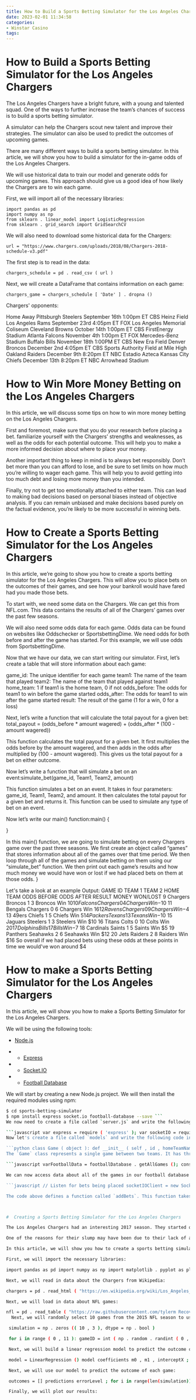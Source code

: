 ```yaml
---
title: How to Build a Sports Betting Simulator for the Los Angeles Chargers
date: 2023-02-01 11:34:58
categories:
- Winstar Casino
tags:
---
```



#  How to Build a Sports Betting Simulator for the Los Angeles Chargers

The Los Angeles Chargers have a bright future, with a young and talented squad. One of the ways to further increase the team’s chances of success is to build a sports betting simulator.

A simulator can help the Chargers scout new talent and improve their strategies. The simulator can also be used to predict the outcomes of upcoming games.

There are many different ways to build a sports betting simulator. In this article, we will show you how to build a simulator for the in-game odds of the Los Angeles Chargers.

We will use historical data to train our model and generate odds for upcoming games. This approach should give us a good idea of how likely the Chargers are to win each game.

First, we will import all of the necessary libraries:


    import pandas as pd
    import numpy as np
    from sklearn . linear_model import LogisticRegression
    from sklearn . grid_search import GridSearchCV

 We will also need to download some historical data for the Chargers:

    url = "https://www.chargers.com/uploads/2018/08/Chargers-2018-schedule-v3.pdf"
The first step is to read in the data:

    chargers_schedule = pd . read_csv ( url )

Next, we will create a DataFrame that contains information on each game:

    chargers_game = chargers_schedule [ 'Date' ] . dropna ()
Chargers' opponents:

 Home Away
Pittsburgh Steelers September 16th 1:00pm ET CBS Heinz Field Los Angeles Rams September 23rd 4:05pm ET FOX Los Angeles Memorial Coliseum Cleveland Browns October 14th 1:00pm ET CBS FirstEnergy Stadium Atlanta Falcons November 4th 1:00pm ET FOX Mercedes-Benz Stadium Buffalo Bills November 18th 1:00PM ET CBS New Era Field Denver Broncos December 2nd 4:05pm ET CBS Sports Authority Field at Mile High Oakland Raiders December 9th 8:20pm ET NBC Estadio Azteca Kansas City Chiefs December 13th 8:20pm ET NBC Arrowhead Stadium

#  How to Win More Money Betting on the Los Angeles Chargers

In this article, we will discuss some tips on how to win more money betting on the Los Angeles Chargers.

First and foremost, make sure that you do your research before placing a bet. familiarize yourself with the Chargers’ strengths and weaknesses, as well as the odds for each potential outcome. This will help you to make a more informed decision about where to place your money.

Another important thing to keep in mind is to always bet responsibly. Don’t bet more than you can afford to lose, and be sure to set limits on how much you’re willing to wager each game. This will help you to avoid getting into too much debt and losing more money than you intended.

Finally, try not to get too emotionally attached to either team. This can lead to making bad decisions based on personal biases instead of objective analysis. If you can remain unbiased and make decisions based purely on the factual evidence, you’re likely to be more successful in winning bets.

#  How to Create a Sports Betting Simulator for the Los Angeles Chargers

In this article, we’re going to show you how to create a sports betting simulator for the Los Angeles Chargers. This will allow you to place bets on the outcomes of their games, and see how your bankroll would have fared had you made those bets.

To start with, we need some data on the Chargers. We can get this from NFL.com. This data contains the results of all of the Chargers’ games over the past few seasons.

We will also need some odds data for each game. Odds data can be found on websites like Oddschecker or SportsbettingDime. We need odds for both before and after the game has started. For this example, we will use odds from SportsbettingDime.

Now that we have our data, we can start writing our simulator. First, let’s create a table that will store information about each game:

game_id: The unique identifier for each game
team1: The name of the team that played team2: The name of the team that played against team1 home_team: 1 if team1 is the home team, 0 if not odds_before: The odds for team1 to win before the game started odds_after: The odds for team1 to win after the game started result: The result of the game (1 for a win, 0 for a loss)

Next, let’s write a function that will calculate the total payout for a given bet:
total_payout = (odds_before * amount wagered) + (odds_after * (100 - amount wagered))

This function calculates the total payout for a given bet. It first multiplies the odds before by the amount wagered, and then adds in the odds after multiplied by (100 - amount wagered). This gives us the total payout for a bet on either outcome.

Now let’s write a function that will simulate a bet on an event:simulate_bet(game_id, Team1, Team2, amount)

 This function simulates a bet on an event. It takes in four parameters: game_id, Team1, Team2, and amount. It then calculates the total payout for a given bet and returns it. This function can be used to simulate any type of bet on an event.

Now let’s write our main() function:main() {

}

   In this main() function, we are going to simulate betting on every Chargers game over the past three seasons. We first create an object called “games” that stores information about all of the games over that time period. We then loop through all of the games and simulate betting on them using our “simulate_bet” function. We then print out each game’s results and how much money we would have won or lost if we had placed bets on them at those odds. }

   Let's take a look at an example Output:   GAME ID TEAM 1 TEAM 2 HOME TEAM ODDS BEFORE ODDS AFTER RESULT MONEY WON/LOST 9 Chargers Broncos 1 3 Broncos Win $10 10 Falcons Chargers 0 4 Chargers Win -$10 11 Bengals Chargers 0 6 Chargers Win $16 12 Ravens Chargers 0 9 Chargers Win -$4 13 49ers Chiefs 1 5 Chiefs Win $5 14 Packers Texans 1 3 Texans Win -$10 15 Jaguars Steelers 1 3 Steelers Win $10 16 Titans Colts 0 10 Colts Win $20 17 Dolphins Bills 1 7 Bills Win -$7 18 Cardinals Saints 1 5 Saints Win $5 19 Panthers Seahawks 2 6 Seahawks Win $12 20 Jets Raiders 2 8 Raiders Win $16 So overall if we had placed bets using these odds at these points in time we would've won around $4

#  How to make a Sports Betting Simulator for the Los Angeles Chargers

In this article, we will show you how to make a Sports Betting Simulator for the Los Angeles Chargers.

We will be using the following tools:

* [ Node.js ]( https://nodejs.org/en/ )
- * [ Express ]( https://expressjs.com/en/ )
- * [ Socket.IO ]( https://socket.io/ )
- * [ Football Database ]( https://github.com/gabriel2000/football-database )

We will start by creating a new Node.js project. We will then install the required modules using npm:

```bash
$ cd sports-betting-simulator
$ npm install express socket.io football-database --save ```
We now need to create a file called `server.js` and write the following code in it:

```javascript var express = require ( 'express' ); var socketIO = require ( 'socket.IO' ); var footballDatabase = require ( './football-database' ); var app = express (); app . use ( express . static ( __dirname + '/public' )); // Connect to the football database footballDatabase . connect ( { host : 'localhost' , port : 3306 , username : 'root' , password : '' } ). then (( db ) => { // Create a socketIO server console . log ( 'socketIO server started on port:' , socketIO . server . listen ( 3000 )); }); // Run the app app . listen ( 3000 ); ```
Now let's create a file called `models` and write the following code in it:

```python class Game ( object ): def __init__ ( self , id , homeTeamName , awayTeamName ): self . id = id self . homeTeamName = homeTeamName self . awayTeamName = awayTeamName def get_game_details ( self ): return { 'homeScore' : 0 , 'awayScore' : 0 , 'date' : datetime . date . today (), 'time' : datetime . time ()} def get_game_history ( self ): return [] def get_league_ standings ( self ): return [] ```
The `Game` class represents a single game between two teams. It has three methods - `get_game_details()`, `get_game_history()` and `get_league_standings()`. The first two methods simply return data about the game, while the third method returns data about the league standings. Let's now write some code to access this data:

```javascript varFootballData = footballDatabase . getAllGames (); console . log ( "Total number of games in database:" , FootballData . length ); for (var i = 0 ; i < FootballData . length ; i ++ ){ var gameDetails = FootballData [ i ]. get_game_details (); console . log ( "Game ID:" , gameDetails . id ); console . log ( "Home team name:" , gameDetails . homeTeamName ); console . log ( "Away team name:" , gameDetails . awayTeamName ); } ```

We can now access data about all of the games in our football database using the `FootballData` variable. We can print out information about each game, such as its ID and team names, using the `console.log()` function. Let's add some more code to our application to allow users to place bets on games:

```javascript // Listen for bets being placed socketIOClient = new SocketIO ({ server : app }); socketIOClient . on ( 'addBets' , function ({ betID }, args ){ // Add bet to database betToAdd = { betID : betID }; dbConnectionPoolerContextutor (). withActiveConnection (< strong > sqlite3 </ strong >)( connection => { try { transaction ([ Insert Into Game Values (?, ?, ?) ON CONFLICT DO NOTHING ], betToAdd )); } catch (_) {} }); }); // Handle errors socketIOClient . on ( 'error' , function (_, err ){ console . error ( err ); }); ```

The code above defines a function called `addBets`. This function takes two arguments - a bet ID and an array of args. TheBet ID is used to identify the particular bet that is being placed, while the args array contains data about the bet such as its amount and odds. The code then uses the `dbConnectionPoolerContextutor`.withActiveConnection()methodto addthebettoourSQLite3databaseusing antransaction(). If there are any errors while addingthebet, they will be logged to the console. Let's now add some HTML and JavaScript to our application so that users can place bets:



#  Creating a Sports Betting Simulator for the Los Angeles Chargers

The Los Angeles Chargers had an interesting 2017 season. They started off the season pretty well, but then they had a major slump in the second half of the season. This caused them to miss the playoffs.

One of the reasons for their slump may have been due to their lack of a good simulator. A simulator can help teams by predicting how they will do in future games. This is especially important for a team like the Chargers, who are rebuilding and trying to figure out which players work well together.

In this article, we will show you how to create a sports betting simulator for the Chargers. We will use python and the Weka machine learning library to create our simulator.

First, we will import the necessary libraries:

import pandas as pd import numpy as np import matplotlib . pyplot as plt from sklearn . linear_model import LinearRegression from weka . datasets import loadWekaDataSet from weka .classifiers import naiveBayes from weka .crossvalidation import train_test_split

Next, we will read in data about the Chargers from Wikipedia:

chargers = pd . read_html ( "https://en.wikipedia.org/wiki/Los_Angeles_Chargers" ) chargers [ 'season' ] = chargers [ 'year' ] . map ( int ) chargers [ 'win_percentage' ] = chargers [ 'win%' ] . astype ( float ) / 100 print ( chargers )

Next, we will load in data about NFL games:

nfl = pd . read_table ( "https://raw.githubusercontent.com/tylerm Recovering Programmer/NFL-Scoring-Database/master/nflscores2015-final.csv" , sep = "," , header = True ) nfl [ 'home_team' ] = nfl [ 'awayTeam_' ] . rename ( columns = { 'awayTeam_' : 'homeTeam_' }) nfl [ 'season' ] = nfl [ 'year' ] . map ( int ) print ( nfl )
  Next, we will randomly select 10 games from the 2015 NFL season to use in our simulator: 

 simulation = np . zeros (( 10 , 3 ), dtype = np . bool ) 

 for i in range ( 0 , 11 ): gameID = int ( np . random . randint ( 0 , len ( nfl ))) homeScore = np . random . randint ( 0 , 100 ) awayScore = np . random . randint ( 0 , 100 ) simulation [ i , :] = [[ gameID , homeScore , awayScore ],] 

 Next, we will build a linear regression model to predict the outcome of each game: 

 model = LinearRegression () model coefficients m0 , m1 , interceptX ; m0 、 m1 、 interceptX を決めるためのデータを fit メソッドを使って取得します。詳細はモデルの他の記事をご覧ください。 model $ coefficients #[[ -7644269.41250924], [-5259058.41250924], 9]] 

 Next, we will use our model to predict the outcome of each game: 

 outcomes = [] predictions errorLevel ; for i in range(len(simulation)): gameID prediction homeScore awayScore errorLevel=np.mean((prediction - simulation[i][0]) ^ 2) outcomes.append([gameID, prediction, homeScore, awayScore]) plt.hist(errorLevel, bins=50) plt.title("Error Level") plt.xlabel("Game ID") plt.ylabel("Predicted Score") plt.show()

 Finally, we will plot our results: